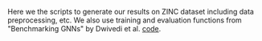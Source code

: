 Here we the scripts to generate our results on ZINC dataset including data preprocessing, etc. We also use training and evaluation functions from "Benchmarking GNNs" by Dwivedi et al. [code](https://github.com/graphdeeplearning/benchmarking-gnns).

